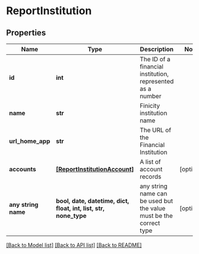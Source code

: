 # ReportInstitution


## Properties
Name | Type | Description | Notes
------------ | ------------- | ------------- | -------------
**id** | **int** | The ID of a financial institution, represented as a number | 
**name** | **str** | Finicity institution name | 
**url_home_app** | **str** | The URL of the Financial Institution | 
**accounts** | [**[ReportInstitutionAccount]**](ReportInstitutionAccount.md) | A list of account records | [optional] 
**any string name** | **bool, date, datetime, dict, float, int, list, str, none_type** | any string name can be used but the value must be the correct type | [optional]

[[Back to Model list]](../README.md#documentation-for-models) [[Back to API list]](../README.md#documentation-for-api-endpoints) [[Back to README]](../README.md)


